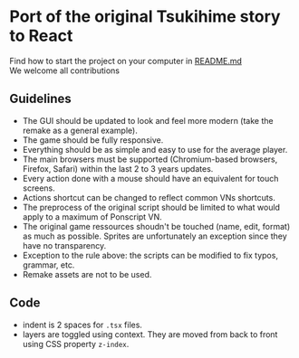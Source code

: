 # Port of the original Tsukihime story to React

Find how to start the project on your computer in [README.md](https://github.com/requinDr/tsukihime-port/blob/main/README.md)  
We welcome all contributions

## Guidelines
- The GUI should be updated to look and feel more modern (take the remake as a general example).
- The game should be fully responsive.
- Everything should be as simple and easy to use for the average player.
- The main browsers must be supported (Chromium-based browsers, Firefox, Safari) within the last 2 to 3 years updates.
- Every action done with a mouse should have an equivalent for touch screens.
- Actions shortcut can be changed to reflect common VNs shortcuts.
- The preprocess of the original script should be limited to what would apply to a maximum of Ponscript VN.
- The original game ressources shoudn't be touched (name, edit, format) as much as possible. Sprites are unfortunately an exception since they have no transparency.
- Exception to the rule above: the scripts can be modified to fix typos, grammar, etc.
- Remake assets are not to be used.

## Code
- indent is 2 spaces for `.tsx` files.
- layers are toggled using context. They are moved from back to front using CSS property `z-index`.
